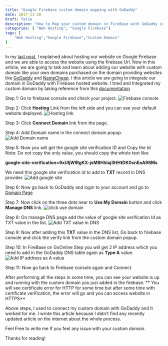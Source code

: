 ```yaml
---
title: "Google Firebase custom domain mapping with GoDaddy"
date: 2017-11-28
draft: false
description: "How to Map your custom domain in FireBase with GoDaddy instructions."
categories: [ "Web Hosting", "Google Firebase"]
tags: [
    "Web Hosting","Google Firebase","Custom Domain"
]
---
```

In my [last post](https://www.pawangaria.com/post/deployyourwebsiteonfirebase), I explained about hosting our website on Google Firebase and we are able to access the website using the firebase Url. Now in this article, we are going to talk and learn about adding our website with custom domain like your own domains purchased on the domain providing websites like [GoDaddy](https://www.godaddy.com/) and [NameCheap](https://www.namecheap.com/). 
I this article we are going to integrate our domain in GoDaddy with Firebase hosted website. I tried and Integrated my custom domain by taking reference from this [documentation](https://firebase.google.com/docs/hosting/custom-domain)

Step 1: Go to firebase console and check your project. 
![Firebase console](/img/customDomain/projectHomeFireBase.png)

Step 2: Click **Hosting** Link from the left side and you can see your default website deployed.
![Hosting link](/img/customDomain/hostingProjectPageAfterDeploy.png)

Step 3: Click **Connect Domain** link from the page.

Step 4: Add Domain name in the connect domain popup.
![Add Domain name](/img/customDomain/domainNamePopup.png)
 
Step 5: Now you will get the google site verification ID and Copy the Id
Note: Do not copy the only value, you should copy the whole text like:

 **google-site-verification=9xUIjWlRgKX-jsM8Hhlaj3HHtDK0xnEoA98Ms** 

We need this google site verification Id to add to **TXT** record in DNS provider.
![Add google site](/img/customDomain/verifyOwnershipVerificationId.png)

Step 6: Now go back to GoDaddy and login to your account and go to [Domain Page](https://dcc.godaddy.com/domains/)

Step 7: Now click on the three dots near to **Use My Domain** button and click **Manage DNS** link.
 ![click use domain](/img/customDomain/manageDomainDnS.png)

Step 8: On manage DNS page add the value of google site verification Id as TXT value in the list.
 ![Add TXT value in DNS](/img/customDomain/TXTvalueforGoogleVerification.png)

Step 9: Now after adding this **TXT** value in the DNS list, Go back to firebase console and click the verify link from the custom domain popup.

Step 10: In FireBase on GoOnline Step you will get 2 IP address which you need to add in the GoDaddy DNS table again as **Type A** value.
 ![Add IP address as A value](/img/customDomain/typeAvalueinDNStable.png)
 
Step 11: Now go back to Firebase console again and Connect.

After performing all the steps in  some time, you can see your website is up and running with the custom domain you just added in the firebase.
** You will see certificate error for HTTP for some time but after some time with certificate verification, the error will go and you can access website in HTTPS**

Above steps, I used to connect my custom domain with GoDaddy and It worked for me. I wrote this article because I didn't find any recently updated article on the internet about the whole process. 

Feel Free to write me If you feel any issue with your custom domain.

Thanks for reading!
